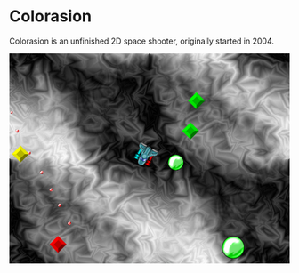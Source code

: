 Colorasion
==========

Colorasion is an unfinished 2D space shooter, originally started in 2004.

![Screenshot](screenshot.png)
